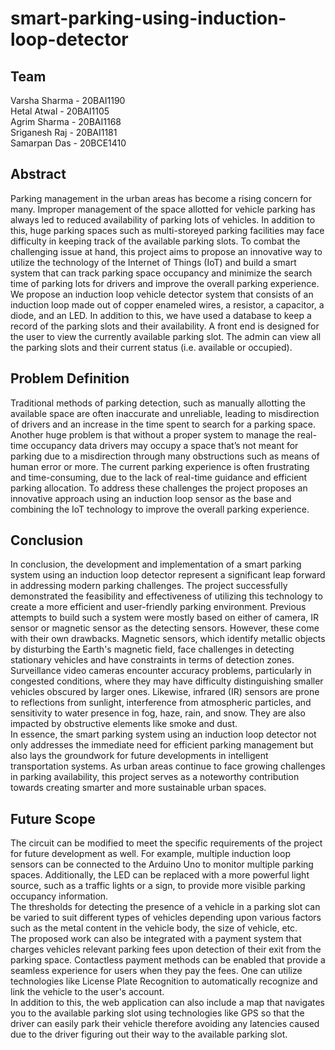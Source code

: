 # smart-parking-using-induction-loop-detector

<h2>Team</h2>
Varsha Sharma - 20BAI1190<br>
Hetal Atwal - 20BAI1105<br>
Agrim Sharma - 20BAI1168<br>
Sriganesh Raj - 20BAI1181<br>
Samarpan Das - 20BCE1410<br>

<h2>Abstract</h2>
Parking management in the urban areas has become a rising concern for many. Improper management of the space allotted for vehicle parking has always led to reduced availability of parking lots of vehicles. In addition to this, huge parking spaces such as multi-storeyed parking facilities may face difficulty in keeping track of the available parking slots. To combat the challenging issue at hand, this project aims to propose an innovative way to utilize the technology of the Internet of Things (IoT) and build a smart system that can track parking space occupancy and minimize the search time of parking lots for drivers and improve the overall parking experience. We propose an induction loop vehicle detector system that consists of an induction loop made out of copper enameled wires, a resistor, a capacitor, a diode, and an LED. In addition to this, we have used a database to keep a record of the parking slots and their availability. A front end is designed for the user to view the currently available parking slot. The admin can view all the parking slots and their current status (i.e. available or occupied).
<br>
<h2>Problem Definition</h2>
Traditional methods of parking detection, such as manually allotting the available space are often inaccurate and unreliable, leading to misdirection of drivers and an increase in the time spent to search for a parking space. Another huge problem is that without a proper system to manage the real-time occupancy data drivers may occupy a space that’s not meant for parking due to a misdirection through many obstructions such as means of human error or more. The current parking experience is often frustrating and time-consuming, due to the lack of real-time guidance and efficient parking allocation. To address these challenges the project proposes an innovative approach using an induction loop sensor as the base and combining the IoT technology to improve the overall parking experience.
<br>
<h2>Conclusion</h2>
In conclusion, the development and implementation of a smart parking system using an induction loop detector represent a significant leap forward in addressing modern parking challenges. The project successfully demonstrated the feasibility and effectiveness of utilizing this technology to create a more efficient and user-friendly parking environment. Previous attempts to build such a system were mostly based on either of camera, IR sensor or magnetic sensor as the detecting sensors. However, these come with their own drawbacks. Magnetic sensors, which identify metallic objects by disturbing the Earth's magnetic field, face challenges in detecting stationary vehicles and have constraints in terms of detection zones. Surveillance video cameras encounter accuracy problems, particularly in congested conditions, where they may have difficulty distinguishing smaller vehicles obscured by larger ones. Likewise, infrared (IR) sensors are prone to reflections from sunlight, interference from atmospheric particles, and sensitivity to water presence in fog, haze, rain, and snow. They are also impacted by obstructive elements like smoke and dust. <br>
In essence, the smart parking system using an induction loop detector not only addresses the immediate need for efficient parking management but also lays the groundwork for future developments in intelligent transportation systems. As urban areas continue to face growing challenges in parking availability, this project serves as a noteworthy contribution towards creating smarter and more sustainable urban spaces.
<br>
<h2>Future Scope</h2>
The circuit can be modified to meet the specific requirements of the project for future development as well. For example, multiple induction loop sensors can be connected to the Arduino Uno to monitor multiple parking spaces. Additionally, the LED can be replaced with a more powerful light source, such as a traffic lights or a sign, to provide more visible parking occupancy information. <br>
The thresholds for detecting the presence of a vehicle in a parking slot can be varied to suit different types of vehicles depending upon various factors such as the metal content in the vehicle body, the size of vehicle, etc. <br>
The proposed work can also be integrated with a payment system that charges vehicles relevant parking fees upon detection of their exit from the parking space. Contactless payment methods can be enabled that provide a seamless experience for users when they pay the fees. One can utilize technologies like License Plate Recognition to automatically recognize and link the vehicle to the user's account. <br>
In addition to this, the web application can also include a map that navigates you to the available parking slot using technologies like GPS so that the driver can easily park their vehicle therefore avoiding any latencies caused due to the driver figuring out their way to the available parking slot.


